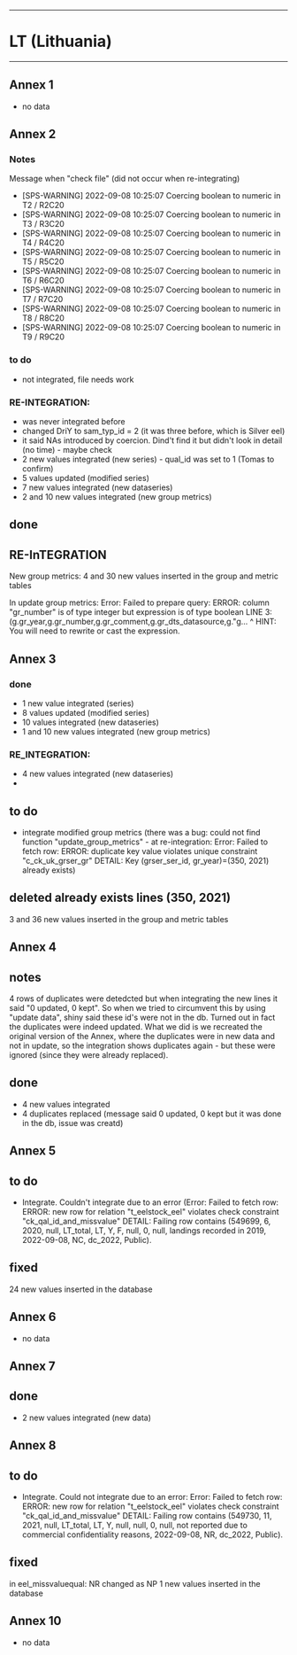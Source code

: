 -----------------------------------------------------------
# LT (Lithuania)
-----------------------------------------------------------
## Annex 1
* no data

## Annex 2
### Notes
Message when "check file" (did not occur when re-integrating)
* [SPS-WARNING] 2022-09-08 10:25:07 Coercing boolean to numeric in T2 / R2C20
* [SPS-WARNING] 2022-09-08 10:25:07 Coercing boolean to numeric in T3 / R3C20
* [SPS-WARNING] 2022-09-08 10:25:07 Coercing boolean to numeric in T4 / R4C20
* [SPS-WARNING] 2022-09-08 10:25:07 Coercing boolean to numeric in T5 / R5C20
* [SPS-WARNING] 2022-09-08 10:25:07 Coercing boolean to numeric in T6 / R6C20
* [SPS-WARNING] 2022-09-08 10:25:07 Coercing boolean to numeric in T7 / R7C20
* [SPS-WARNING] 2022-09-08 10:25:07 Coercing boolean to numeric in T8 / R8C20
* [SPS-WARNING] 2022-09-08 10:25:07 Coercing boolean to numeric in T9 / R9C20

### to do
* not integrated, file needs work

### RE-INTEGRATION:
* was never integrated before
* changed DriY to sam_typ_id = 2 (it was three before, which is Silver eel)
* it said NAs introduced by coercion. Dind't find it but didn't look in detail (no time) - maybe check
* 2 new values integrated (new series) - qual_id was set to 1 (Tomas to confirm)
* 5 values updated (modified series)
* 7 new values integrated (new dataseries)
* 2 and 10 new values integrated (new group metrics)

## done
## RE-InTEGRATION
 New group metrics: 4 and 30 new values inserted in the group and metric tables
 
 In update group metrics: Error: Failed to prepare query: ERROR:  column "gr_number" is of type integer but expression is of type boolean
LINE 3: (g.gr_year,g.gr_number,g.gr_comment,g.gr_dts_datasource,g."g...
                   ^
HINT:  You will need to rewrite or cast the expression.

## Annex 3
### done
* 1 new value integrated (series)
* 8 values updated (modified series)
* 10 values integrated (new dataseries)
* 1 and 10 new values integrated (new group metrics)

### RE_INTEGRATION:
* 4 new values integrated (new dataseries)
* 

## to do
* integrate modified group metrics (there was a bug: could not find function "update_group_metrics" - at re-integration: Error: Failed to fetch row: ERROR: duplicate key value violates unique constraint "c_ck_uk_grser_gr"
DETAIL: Key (grser_ser_id, gr_year)=(350, 2021) already exists)

## deleted already exists lines (350, 2021) 
3 and 36 new values inserted in the group and metric tables

## Annex 4
## notes
4 rows of duplicates were detedcted but when integrating the new lines it said "0 updated, 0 kept". So when we tried to circumvent this by using "update data", shiny said these id's were not in the db. Turned out in fact the duplicates were indeed updated. What we did is we recreated the original version of the Annex, where the duplicates were in new data and not in update, so the integration shows duplicates again - but these were ignored (since they were already replaced).

## done
 * 4 new values integrated
 * 4 duplicates replaced (message said 0 updated, 0 kept but it was done in the db, issue was creatd)



## Annex 5
## to do
* Integrate. Couldn't integrate due to an error (Error: Failed to fetch row: ERROR:  new row for relation "t_eelstock_eel" violates check constraint "ck_qal_id_and_missvalue"
DETAIL:  Failing row contains (549699, 6, 2020, null, LT_total, LT, Y, F, null, 0, null, landings recorded in 2019, 2022-09-08, NC, dc_2022, Public).

## fixed  
24 new values inserted in the database

## Annex 6
* no data

## Annex 7
## done
* 2 new values integrated (new data)

## Annex 8
## to do
* Integrate. Could not integrate due to an error: Error: Failed to fetch row: ERROR:  new row for relation "t_eelstock_eel" violates check constraint "ck_qal_id_and_missvalue"
DETAIL:  Failing row contains (549730, 11, 2021, null, LT_total, LT, Y, null, null, 0, null, not reported due to commercial confidentiality reasons, 2022-09-08, NR, dc_2022, Public).
## fixed
in eel_missvaluequal: NR changed as NP
 1 new values inserted in the database

## Annex 10
* no data
